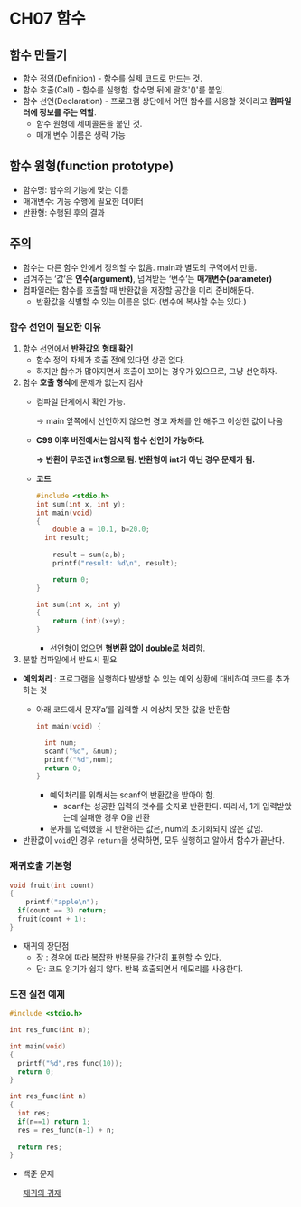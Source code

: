 # CH07 함수

## 함수 만들기

- 함수 정의(Definition) - 함수를 실제 코드로 만드는 것.
- 함수 호출(Call) - 함수를 실행함. 함수명 뒤에 괄호'()'를 붙임.
- 함수 선언(Declaration) - 프로그램 상단에서 어떤 함수를 사용할 것이라고 **컴파일러에 정보를 주는 역할**.
    - 함수 원형에 세미콜론을 붙인 것.
    - 매개 변수 이름은 생략 가능

## 함수 원형(function prototype)

- 함수명: 함수의 기능에 맞는 이름
- 매개변수: 기능 수행에 필요한 데이터
- 반환형: 수행된 후의 결과

## 주의

- 함수는 다른 함수 안에서 정의할 수 없음. main과 별도의 구역에서 만듦.
- 넘겨주는 ‘값’은 **인수(argument)**,  넘겨받는 ‘변수’는 **매개변수(parameter)**
- 컴파일러는 함수를 호출할 때 반환값을 저장할 공간을 미리 준비해둔다.
    - 반환값을 식별할 수 있는 이름은 없다.(변수에 복사할 수는 있다.)

### 함수 선언이 필요한 이유

1. 함수 선언에서 **반환값의 형태 확인**
    - 함수 정의 자체가 호출 전에 있다면 상관 없다.
    - 하지만 함수가 많아지면서 호출이 꼬이는 경우가 있으므로, 그냥 선언하자.
2. 함수 **호출 형식**에 문제가 없는지 검사 
    - 컴파일 단계에서 확인 가능.
        
        → main 앞쪽에서 선언하지 않으면 경고 자체를 안 해주고 이상한 값이 나옴
        
    - **C99 이후 버전에서는 암시적 함수 선언이 가능하다.**
        
        **→ 반환이 무조건 int형으로 됨.  반환형이 int가 아닌 경우 문제가 됨.**
        
    - **코드**
        
        ```c
        #include <stdio.h>
        int sum(int x, int y);
        int main(void)
        {
        	double a = 10.1, b=20.0;
          int result;
        	
        	result = sum(a,b);
        	printf("result: %d\n", result);
        
        	return 0;
        }
        
        int sum(int x, int y)
        {
        	return (int)(x+y);
        }
        ```
        
        - 선언형이 없으면 **형변환 없이 double로 처리**함.
3. 분할 컴파일에서 반드시 필요
- **예외처리** : 프로그램을 실행하다 발생할 수 있는 예외 상황에 대비하여 코드를 추가하는 것
    - 아래 코드에서 문자’a’를 입력할 시 예상치 못한 값을 반환함
        
        ```c
        int main(void) {
        
          int num;
          scanf("%d", &num);
          printf("%d",num);
          return 0;
        }
        ```
        
        - 예외처리를 위해서는 scanf의 반환값을 받아야 함.
            - scanf는 성공한 입력의 갯수를 숫자로 반환한다.  따라서, 1개 입력받았는데 실패한 경우 0을 반환
        - 문자를 입력했을 시 반환하는 값은, num의 초기화되지 않은 값임.
- 반환값이 `void`인 경우 `return`을 생략하면, 모두 실행하고 알아서 함수가 끝난다.

### 재귀호출 기본형

```c
void fruit(int count)
{
	printf("apple\n");
  if(count == 3) return;
  fruit(count + 1);
}
```

- 재귀의 장단점
    - 장 : 경우에 따라 복잡한 반복문을 간단히 표현할 수 있다.
    - 단:  코드 읽기가 쉽지 않다. 반복 호출되면서 메모리를 사용한다.

### 도전 실전 예제

```c
#include <stdio.h>

int res_func(int n);

int main(void)
{
  printf("%d",res_func(10));
  return 0;
}

int res_func(int n)
{
  int res;
  if(n==1) return 1;
  res = res_func(n-1) + n;
  
  return res;
}
```

- 백준 문제
    
    [재귀의 귀재](https://www.acmicpc.net/problem/25501)